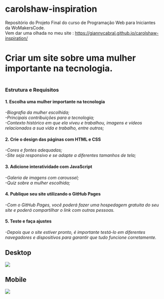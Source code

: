 # carolshaw-inspiration
Repositório do Projeto Final do curso de Programação Web para Iniciantes da WoMakersCode.
<br>Vem dar uma olhada no meu site : https://giannycabral.github.io/carolshaw-inspiration/

<h1>Criar um site sobre uma mulher importante na tecnologia.</h1>
<h3><br><strong>Estrutura e Requisitos</strong></h3>

<h4>1. Escolha uma mulher importante na tecnologia<br></h4>
<em>-Biografia da mulher escolhida;<br>
-Principais contribuições para a tecnologia;<br>
-Contexto histórico em que ela viveu e trabalhou, imagens e vídeos relacionados a sua vida e trabalho, entre outros;</em>

<h4>2. Crie o design das páginas com HTML e CSS<br></h4>
<em>-Cores  e  fontes  adequadas;<br>
-Site  seja  responsivo  e  se  adapte  a  diferentes tamanhos de tela;</em>

<h4>3. Adicione interatividade com JavaScript<br></h4>
<em>-Galeria  de imagens  com  caroussel;<br>
-Quiz  sobre  a  mulher  escolhida;</em>

<h4>4. Publique seu site utilizando o GitHub Pages<br></h4>
<em>-Com o GitHub Pages, você poderá fazer uma hospedagem gratuita do seu site e poderá compartilhar o link com outras pessoas.</em>

<h4>5. Teste e faça ajustes<br></h4>
<em>-Depois que o site estiver pronto, é importante testá-lo em diferentes navegadores  e  dispositivos  para  garantir  que  tudo  funcione corretamente.</em>

<h2>Desktop</h2>
<img src="https://github.com/giannycabral/carolshaw-inspiration/assets/111747423/cefe76e2-df0c-42b4-9d47-bd591ee5be38">

<h2>Mobile</h2>
<img src="https://github.com/giannycabral/carolshaw-inspiration/assets/111747423/06e6a0f5-d71d-4ed2-ba72-6da541a96d34">
